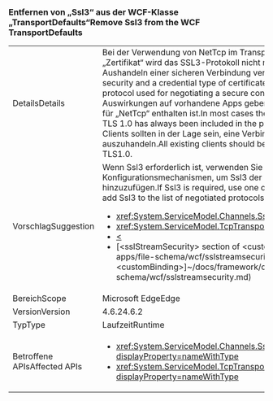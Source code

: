 ### <a name="remove-ssl3-from-the-wcf-transportdefaults"></a><span data-ttu-id="9b70c-101">Entfernen von „Ssl3“ aus der WCF-Klasse „TransportDefaults“</span><span class="sxs-lookup"><span data-stu-id="9b70c-101">Remove Ssl3 from the WCF TransportDefaults</span></span>

|   |   |
|---|---|
|<span data-ttu-id="9b70c-102">Details</span><span class="sxs-lookup"><span data-stu-id="9b70c-102">Details</span></span>|<span data-ttu-id="9b70c-103">Bei der Verwendung von NetTcp im Transportsicherheitsmodus und der Einstellung „Zertifikat“ wird das SSL3-Protokoll nicht mehr als eins der Standardprotokolle für das Aushandeln einer sicheren Verbindung verwendet.</span><span class="sxs-lookup"><span data-stu-id="9b70c-103">When using NetTcp with transport security and a credential type of certificate, the SSL 3 protocol is no longer a default protocol used for negotiating a secure connection.</span></span> <span data-ttu-id="9b70c-104">In den meisten Fällen sollte es keine Auswirkungen auf vorhandene Apps geben, da TLS 1.0 schon immer in der Protokollliste für „NetTcp“ enthalten ist.</span><span class="sxs-lookup"><span data-stu-id="9b70c-104">In most cases there should be no impact to existing apps as TLS 1.0 has always been included in the protocol list for NetTcp.</span></span> <span data-ttu-id="9b70c-105">Alle vorhandenen Clients sollten in der Lage sein, eine Verbindung mit mindestens TLS 1.0 auszuhandeln.</span><span class="sxs-lookup"><span data-stu-id="9b70c-105">All existing clients should be able to negotiate a connection using at least TLS1.0.</span></span>|
|<span data-ttu-id="9b70c-106">Vorschlag</span><span class="sxs-lookup"><span data-stu-id="9b70c-106">Suggestion</span></span>|<span data-ttu-id="9b70c-107">Wenn Ssl3 erforderlich ist, verwenden Sie eine der folgenden Konfigurationsmechanismen, um Ssl3 der Liste der ausgehandelten Protokolle hinzuzufügen.</span><span class="sxs-lookup"><span data-stu-id="9b70c-107">If Ssl3 is required, use one of the following configuration mechanisms to add Ssl3 to the list of negotiated protocols.</span></span><ul><li><xref:System.ServiceModel.Channels.SslStreamSecurityBindingElement.SslProtocols></li><li><xref:System.ServiceModel.TcpTransportSecurity.SslProtocols></li><li>[<](~/docs/framework/configure-apps/file-schema/wcf/transport-of-nettcpbinding.md)</li><li><span data-ttu-id="9b70c-108">[&lt;sslStreamSecurity&gt; section of &lt;customBinding&gt;]~/docs/framework/configure-apps/file-schema/wcf/sslstreamsecurity.md)</span><span class="sxs-lookup"><span data-stu-id="9b70c-108">[&lt;sslStreamSecurity&gt; section of &lt;customBinding&gt;]~/docs/framework/configure-apps/file-schema/wcf/sslstreamsecurity.md)</span></span></li></ul>|
|<span data-ttu-id="9b70c-109">Bereich</span><span class="sxs-lookup"><span data-stu-id="9b70c-109">Scope</span></span>|<span data-ttu-id="9b70c-110">Microsoft Edge</span><span class="sxs-lookup"><span data-stu-id="9b70c-110">Edge</span></span>|
|<span data-ttu-id="9b70c-111">Version</span><span class="sxs-lookup"><span data-stu-id="9b70c-111">Version</span></span>|<span data-ttu-id="9b70c-112">4.6.2</span><span class="sxs-lookup"><span data-stu-id="9b70c-112">4.6.2</span></span>|
|<span data-ttu-id="9b70c-113">Typ</span><span class="sxs-lookup"><span data-stu-id="9b70c-113">Type</span></span>|<span data-ttu-id="9b70c-114">Laufzeit</span><span class="sxs-lookup"><span data-stu-id="9b70c-114">Runtime</span></span>|
|<span data-ttu-id="9b70c-115">Betroffene APIs</span><span class="sxs-lookup"><span data-stu-id="9b70c-115">Affected APIs</span></span>|<ul><li><xref:System.ServiceModel.Channels.SslStreamSecurityBindingElement.SslProtocols?displayProperty=nameWithType></li><li><xref:System.ServiceModel.TcpTransportSecurity.SslProtocols?displayProperty=nameWithType></li></ul>|


